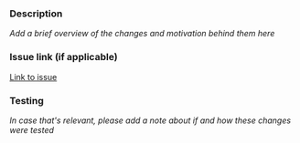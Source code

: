 ### Description
*Add a brief overview of the changes and motivation behind them here*

### Issue link (if applicable)
[Link to issue]()

### Testing
*In case that's relevant, please add a note about if and how these changes were tested*
